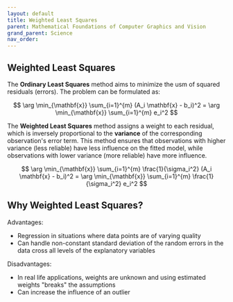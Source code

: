 ```yaml
---
layout: default
title: Weighted Least Squares
parent: Mathematical Foundations of Computer Graphics and Vision
grand_parent: Science
nav_order: 
---
```


## Weighted Least Squares

The **Ordinary Least Squares** method aims to minimize the usm of squared residuals (errors). The problem can be formulated as: 

$$
\arg \min_{\mathbf{x}} \sum_{i=1}^{m} (A_i \mathbf{x} - b_i)^2 = \arg \min_{\mathbf{x}} \sum_{i=1}^{m} e_i^2
$$

The **Weighted Least Squares** method assigns a weight to each residual, which is inversely proportional to the **variance** of the corresponding observation's error term. This method ensures that observations with higher variance (less reliable) have less influence on the fitted model, while observations with lower variance (more reliable) have more influence. 

$$
\arg \min_{\mathbf{x}} \sum_{i=1}^{m} \frac{1}{\sigma_i^2} (A_i \mathbf{x} - b_i)^2 = \arg \min_{\mathbf{x}} \sum_{i=1}^{m} \frac{1}{\sigma_i^2} e_i^2
$$

## Why Weighted Least Squares?

Advantages:
- Regression in situations where data points are of varying quality
- Can handle non-constant standard deviation of the random errors in the data cross all levels of the explanatory variables

Disadvantages:
- In real life applications, weights are unknown and using estimated weights "breaks" the assumptions
- Can increase the influence of an outlier